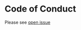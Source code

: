 [//]: # (SPDX-License-Identifier: CC-BY-4.0)
[//]: # (TODO Add code of conduct)

# Code of Conduct

Please see [open issue](https://github.com/pq-code-package/tsc/issues/9)
